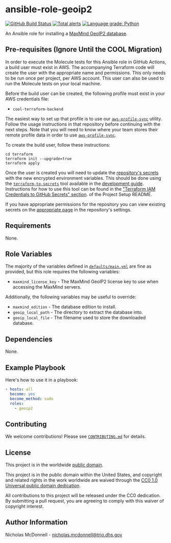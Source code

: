 # ansible-role-geoip2 #

[![GitHub Build Status](https://github.com/cisagov/ansible-role-geoip2/workflows/build/badge.svg)](https://github.com/cisagov/ansible-role-geoip2/actions)
[![Total alerts](https://img.shields.io/lgtm/alerts/g/cisagov/ansible-role-geoip2.svg?logo=lgtm&logoWidth=18)](https://lgtm.com/projects/g/cisagov/ansible-role-geoip2/alerts/)
[![Language grade: Python](https://img.shields.io/lgtm/grade/python/g/cisagov/ansible-role-geoip2.svg?logo=lgtm&logoWidth=18)](https://lgtm.com/projects/g/cisagov/ansible-role-geoip2/context:python)

An Ansible role for installing a
[MaxMind GeoIP2 database](https://www.maxmind.com/en/geoip2-databases).

## Pre-requisites (Ignore Until the COOL Migration) ##

In order to execute the Molecule tests for this Ansible role in GitHub
Actions, a build user must exist in AWS. The accompanying Terraform
code will create the user with the appropriate name and
permissions. This only needs to be run once per project, per AWS
account. This user can also be used to run the Molecule tests on your
local machine.

Before the build user can be created, the following profile must exist in
your AWS credentials file:

- `cool-terraform-backend`

The easiest way to set up that profile is to use our
[`aws-profile-sync`](https://github.com/cisagov/aws-profile-sync)
utility. Follow the usage instructions in that repository before
continuing with the next steps. Note that you will need to know where
your team stores their remote profile data in order to use
[`aws-profile-sync`](https://github.com/cisagov/aws-profile-sync).

To create the build user, follow these instructions:

```console
cd terraform
terraform init --upgrade=true
terraform apply
```

Once the user is created you will need to update the [repository's
secrets](https://help.github.com/en/actions/configuring-and-managing-workflows/creating-and-storing-encrypted-secrets)
with the new encrypted environment variables. This should be done
using the
[`terraform-to-secrets`](https://github.com/cisagov/development-guide/tree/develop/project_setup#terraform-iam-credentials-to-github-secrets-)
tool available in the [development
guide](https://github.com/cisagov/development-guide). Instructions for
how to use this tool can be found in the ["Terraform IAM Credentials
to GitHub Secrets"
section](https://github.com/cisagov/development-guide/tree/develop/project_setup#terraform-iam-credentials-to-github-secrets-).
of the Project Setup README.

If you have appropriate permissions for the repository you can view
existing secrets on the [appropriate
page](https://github.com/cisagov/ansible-role-geoip2/settings/secrets)
in the repository's settings.

## Requirements ##

None.

## Role Variables ##

The majority of the variables defined in
[`defaults/main.yml`](defaults/main.yml) are fine as provided, but this role
requires the following variables:

- `maxmind_license_key` - The MaxMind GeoIP2 license key to use when
  accessing the MaxMind servers.

Additionally, the following variables may be useful to override:

- `maxmind_edition` - The database edition to install.
- `geoip_local_path` - The directory to extract the database into.
- `geoip_local_file` - The filename used to store the downloaded database.

## Dependencies ##

None.

## Example Playbook ##

Here's how to use it in a playbook:

```yaml
- hosts: all
  become: yes
  become_method: sudo
  roles:
    - geoip2
```

## Contributing ##

We welcome contributions!  Please see [`CONTRIBUTING.md`](CONTRIBUTING.md) for
details.

## License ##

This project is in the worldwide [public domain](LICENSE).

This project is in the public domain within the United States, and
copyright and related rights in the work worldwide are waived through
the [CC0 1.0 Universal public domain
dedication](https://creativecommons.org/publicdomain/zero/1.0/).

All contributions to this project will be released under the CC0
dedication. By submitting a pull request, you are agreeing to comply
with this waiver of copyright interest.

## Author Information ##

Nicholas McDonnell - <nicholas.mcdonnell@trio.dhs.gov>
